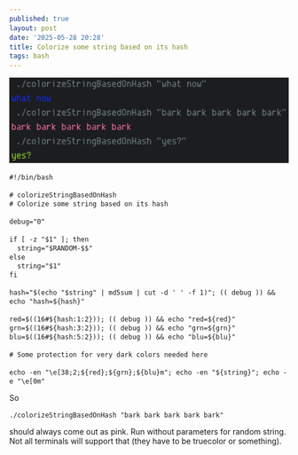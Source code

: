```yaml
---
published: true
layout: post
date: '2025-05-28 20:28'
title: Colorize some string based on its hash
tags: bash 
---
```

![scrot](/media/colorizeString.png)

    #!/bin/bash
    
    # colorizeStringBasedOnHash
    # Colorize some string based on its hash

    debug="0"

    if [ -z "$1" ]; then
      string="$RANDOM-$$"
    else
      string="$1"
    fi

    hash="$(echo "$string" | md5sum | cut -d ' ' -f 1)"; (( debug )) && echo "hash=${hash}"

    red=$((16#${hash:1:2})); (( debug )) && echo "red=${red}"
    grn=$((16#${hash:3:2})); (( debug )) && echo "grn=${grn}"
    blu=$((16#${hash:5:2})); (( debug )) && echo "blu=${blu}"

    # Some protection for very dark colors needed here

    echo -en "\e[38;2;${red};${grn};${blu}m"; echo -en "${string}"; echo -e "\e[0m"

So

    ./colorizeStringBasedOnHash "bark bark bark bark bark"

should always come out as pink. Run without parameters for random string. Not all terminals will support that (they have to be truecolor or something).

